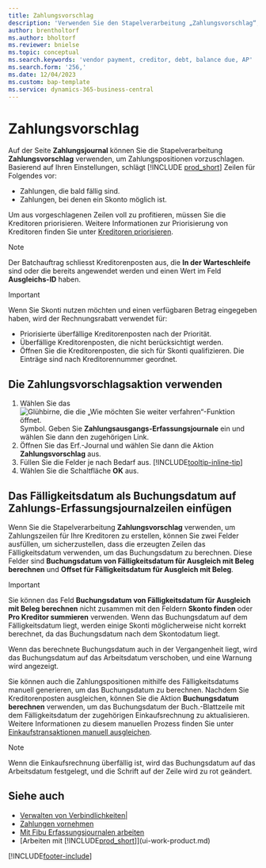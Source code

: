 ```yaml
---
title: Zahlungsvorschlag
description: 'Verwenden Sie den Stapelverarbeitung „Zahlungsvorschlag“, um Zahlungszeilen für Ihre Kreditoren basierend auf Fälligkeitsterminen und Skonti zu erstellen.'
author: brentholtorf
ms.author: bholtorf
ms.reviewer: bnielse
ms.topic: conceptual
ms.search.keywords: 'vendor payment, creditor, debt, balance due, AP'
ms.search.form: '256,'
ms.date: 12/04/2023
ms.custom: bap-template
ms.service: dynamics-365-business-central
---
```

# <a name="suggest-vendor-payments"></a>Zahlungsvorschlag

Auf der Seite **Zahlungsjournal** können Sie die Stapelverarbeitung **Zahlungsvorschlag** verwenden, um Zahlungspositionen vorzuschlagen. Basierend auf Ihren Einstellungen, schlägt [!INCLUDE [prod_short](includes/prod_short.md)] Zeilen für Folgendes vor:

- Zahlungen, die bald fällig sind.
- Zahlungen, bei denen ein Skonto möglich ist.

Um aus vorgeschlagenen Zeilen voll zu profitieren, müssen Sie die Kreditoren priorisieren. Weitere Informationen zur Priorisierung von Kreditoren finden Sie unter [Kreditoren priorisieren](purchasing-how-prioritize-vendors.md).  

> [!NOTE]  
> Der Batchauftrag schliesst Kreditorenposten aus, die **In der Warteschleife** sind oder die bereits angewendet werden und einen Wert im Feld **Ausgleichs-ID** haben.  

> [!IMPORTANT]  
> Wenn Sie Skonti nutzen möchten und einen verfügbaren Betrag eingegeben haben, wird der Rechnungsrabatt verwendet für:  
>
> * Priorisierte überfällige Kreditorenposten nach der Priorität.
> * Überfällige Kreditorenposten, die nicht berücksichtigt werden.  
> * Öffnen Sie die Kreditorenposten, die sich für Skonti qualifizieren. Die Einträge sind nach Kreditorennummer geordnet.  

## <a name="use-the-suggest-vendor-payments-action"></a>Die Zahlungsvorschlagsaktion verwenden

1. Wählen Sie das ![Glühbirne, die die „Wie möchten Sie weiter verfahren“-Funktion öffnet.](media/ui-search/search_small.png "Tell me-Funktion") Symbol. Geben Sie **Zahlungsausgangs-Erfassungsjournale** ein und wählen Sie dann den zugehörigen Link.  
2. Öffnen Sie das Erf.-Journal und wählen Sie dann die Aktion **Zahlungsvorschlag** aus.  
3. Füllen Sie die Felder je nach Bedarf aus. [!INCLUDE[tooltip-inline-tip](includes/tooltip-inline-tip_md.md)]  
4. Wählen Sie die Schaltfläche **OK** aus.  

## <a name="insert-the-due-date-as-posting-date-on-payment-journal-lines"></a>Das Fälligkeitsdatum als Buchungsdatum auf Zahlungs-Erfassungsjournalzeilen einfügen

Wenn Sie die Stapelverarbeitung **Zahlungsvorschlag** verwenden, um Zahlungszeilen für Ihre Kreditoren zu erstellen, können Sie zwei Felder ausfüllen, um sicherzustellen, dass die erzeugten Zeilen das Fälligkeitsdatum verwenden, um das Buchungsdatum zu berechnen. Diese Felder sind **Buchungsdatum von Fälligkeitsdatum für Ausgleich mit Beleg berechnen** und **Offset für Fälligkeitsdatum für Ausgleich mit Beleg**.  

> [!IMPORTANT]  
> Sie können das Feld **Buchungsdatum von Fälligkeitsdatum für Ausgleich mit Beleg berechnen** nicht zusammen mit den Feldern **Skonto finden** oder **Pro Kreditor summieren** verwenden. Wenn das Buchungsdatum auf dem Fälligkeitsdatum liegt, werden einige Skonti möglicherweise nicht korrekt berechnet, da das Buchungsdatum nach dem Skontodatum liegt.  

Wenn das berechnete Buchungsdatum auch in der Vergangenheit liegt, wird das Buchungsdatum auf das Arbeitsdatum verschoben, und eine Warnung wird angezeigt.  

Sie können auch die Zahlungspositionen mithilfe des Fälligkeitsdatums manuell generieren, um das Buchungsdatum zu berechnen. Nachdem Sie Kreditorenposten ausgleichen, können Sie die Aktion **Buchungsdatum berechnen**  verwenden, um das Buchungsdatum der Buch.-Blattzeile mit dem Fälligkeitsdatum der zugehörigen Einkaufsrechnung zu aktualisieren. Weitere Informationen zu diesem manuellen Prozess finden Sie unter [Einkaufstransaktionen manuell ausgleichen](payables-how-apply-purchase-transactions-manually.md).  

> [!NOTE]  
> Wenn die Einkaufsrechnung überfällig ist, wird das Buchungsdatum auf das Arbeitsdatum festgelegt, und die Schrift auf der Zeile wird zu rot geändert.  

## <a name="see-also"></a>Siehe auch

- [Verwalten von Verbindlichkeiten|](payables-manage-payables.md)  
- [Zahlungen vornehmen](payables-make-payments.md)  
- [Mit Fibu Erfassungsjournalen arbeiten](ui-work-general-journals.md)  
- [Arbeiten mit [!INCLUDE[prod_short](includes/prod_short.md)]](ui-work-product.md)  

[!INCLUDE[footer-include](includes/footer-banner.md)]
